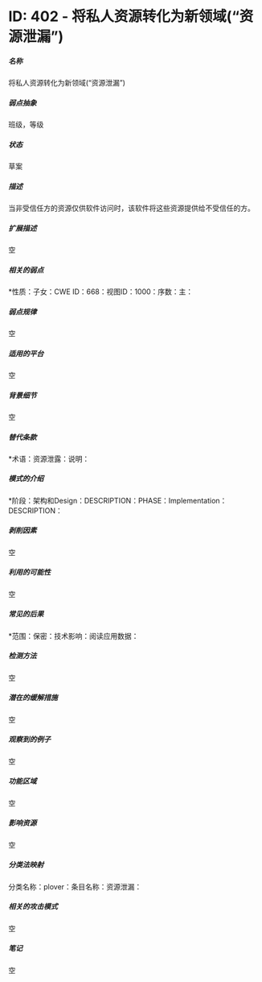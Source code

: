 # ID: 402 - 将私人资源转化为新领域(“资源泄漏”)
<h5>名称</h5>将私人资源转化为新领域(“资源泄漏”)
<h5>弱点抽象</h5>班级，等级
<h5>状态</h5>草案
<h5>描述</h5>当非受信任方的资源仅供软件访问时，该软件将这些资源提供给不受信任的方。
<h5>扩展描述</h5>空
<h5>相关的弱点</h5>*性质：子女：CWE ID：668：视图ID：1000：序数：主：
<h5>弱点规律</h5>空
<h5>适用的平台</h5>空
<h5>背景细节</h5>空
<h5>替代条款</h5>*术语：资源泄露：说明：
<h5>模式的介绍</h5>*阶段：架构和Design：DESCRIPTION：PHASE：Implementation：DESCRIPTION：
<h5>剥削因素</h5>空
<h5>利用的可能性</h5>空
<h5>常见的后果</h5>*范围：保密：技术影响：阅读应用数据：
<h5>检测方法</h5>空
<h5>潜在的缓解措施</h5>空
<h5>观察到的例子</h5>空
<h5>功能区域</h5>空
<h5>影响资源</h5>空
<h5>分类法映射</h5>分类名称：plover：条目名称：资源泄漏：
<h5>相关的攻击模式</h5>空
<h5>笔记</h5>空

